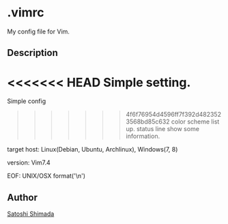 .vimrc
====

My config file for Vim.

## Description
<<<<<<< HEAD
Simple setting.
=======
Simple config
>>>>>>> 4f6f76954d4596ff7f392d4823523568bd85c632
color scheme list up.
status line show some information.

target host: Linux(Debian, Ubuntu, Archlinux), Windows(7, 8)

version: Vim7.4

EOF: UNIX/OSX format('\n')

## Author
[Satoshi Shimada](http://lin18.dip.jp/)
